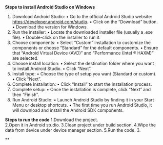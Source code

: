  **Steps to install Android Studio on Windows**

1. Download Android Studio:
• Go to the official Android Studio website: https://developer.android.com/studio.
• Click on the ”Download” button.
• Download the version for Windows.
2. Run the installer:
• Locate the downloaded installer file (usually a .exe file).
• Double-click on the installer to run it.
3. Choose components:
• Select “Custom” installation to customize the components or choose “Standard” for the
default components.
• Ensure that “Android Virtual Device (AVD)” and “Performance (Intel ® HAXM)” are
selected.
4. Choose install location:
• Select the destination folder where you want to install Android Studio.
• Click “Next”.
5. Install type:
• Choose the type of setup you want (Standard or custom).
• Click “Next”.
6. Complete Installation:
• Click “Install” to start the installation process.
7. Complete setup:
• Once the installation is complete, click “Next” and then “Finish”.
8. Run Android Studio:
• Launch Android Studio by finding it in your Start Menu or desktop shortcuts.
• The first time you run Android Studio, it will download and install the Android SDK
components.


**Steps to run the code**
1.Download the project.<br>
2.Open it in Android studio.
3.Clean project under build section.
4.Wipe the data from device under device manager section.
5.Run the code.
3.



**
